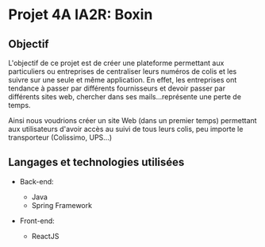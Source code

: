 # Projet 4A IA2R: Boxin 

## Objectif

L'objectif de ce projet est de créer une plateforme permettant aux particuliers ou entreprises de centraliser leurs numéros de colis et les suivre sur une seule et même application. 
En effet, les entreprises ont tendance à passer par différents fournisseurs et devoir passer par différents sites web, chercher dans ses mails...représente une perte de temps.

Ainsi nous voudrions créer un site Web (dans un premier temps) permettant aux utilisateurs d'avoir accès au suivi de tous leurs colis, peu importe le transporteur (Colissimo, UPS...)

## Langages et technologies utilisées

* Back-end:
  * Java
  * Spring Framework

* Front-end:
  * ReactJS
